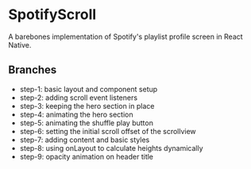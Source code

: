 # SpotifyScroll 

A barebones implementation of Spotify's playlist profile screen in React Native.

## Branches

- step-1: basic layout and component setup
- step-2: adding scroll event listeners 
- step-3: keeping the hero section in place
- step-4: animating the hero section
- step-5: animating the shuffle play button
- step-6: setting the initial scroll offset of the scrollview
- step-7: adding content and basic styles 
- step-8: using onLayout to calculate heights dynamically
- step-9: opacity animation on header title